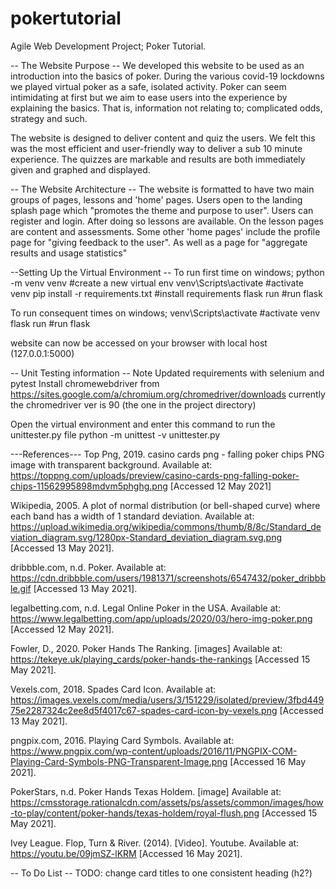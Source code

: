 # pokertutorial

Agile Web Development Project; Poker Tutorial.

-- The Website Purpose --
We developed this website to be used as an introduction into the basics of poker. During the various
covid-19 lockdowns we played virtual poker as a safe, isolated activity. Poker can seem intimidating at first
but we aim to ease users into the experience by explaining the basics. That is, information not relating to;
complicated odds, strategy and such.

The website is designed to deliver content and quiz the users. We felt this was the most efficient and user-friendly way to deliver a sub 10 minute experience. The quizzes are markable and results are both immediately given and graphed and displayed.

-- The Website Architecture --
The website is formatted to have two main groups of pages, lessons and 'home' pages.
Users open to the landing splash page which "promotes the theme and purpose to user". Users can register and login.
After doing so lessons are available. On the lesson pages are content and assessments. Some other 'home pages' include
the profile page for "giving feedback to the user". As well as a page for "aggregate results and usage statistics"

--Setting Up the Virtual Environment --
To run first time on windows;
python -m venv venv #create a new virtual env
venv\Scripts\activate #activate venv
pip install -r requirements.txt #install requirements
flask run #run flask

To run consequent times on windows;
venv\Scripts\activate #activate venv
flask run #run flask

website can now be accessed on your browser with local host (127.0.0.1:5000)

-- Unit Testing information --
Note Updated requirements with selenium and pytest
Install chromewebdriver from https://sites.google.com/a/chromium.org/chromedriver/downloads
currently the chromedriver ver is 90 (the one in the project directory)

Open the virtual environment and enter this command to run the unittester.py file
python -m unittest -v unittester.py

---References---
Top Png, 2019. casino cards png - falling poker chips PNG image with transparent background. Available at: <https://toppng.com/uploads/preview/casino-cards-png-falling-poker-chips-11562995898mdvm5phghg.png> [Accessed 12 May 2021]

Wikipedia, 2005. A plot of normal distribution (or bell-shaped curve) where each band has a width of 1 standard deviation. Available at: <https://upload.wikimedia.org/wikipedia/commons/thumb/8/8c/Standard_deviation_diagram.svg/1280px-Standard_deviation_diagram.svg.png> [Accessed 13 May 2021].

dribbble.com, n.d. Poker. Available at: <https://cdn.dribbble.com/users/1981371/screenshots/6547432/poker_dribbble.gif> [Accessed 13 May 2021].

legalbetting.com, n.d. Legal Online Poker in the USA. Available at: <https://www.legalbetting.com/app/uploads/2020/03/hero-img-poker.png> [Accessed 12 May 2021].

Fowler, D., 2020. Poker Hands The Ranking. [images] Available at: <https://tekeye.uk/playing_cards/poker-hands-the-rankings> [Accessed 15 May 2021].


Vexels.com, 2018. Spades Card Icon. Available at: <https://images.vexels.com/media/users/3/151229/isolated/preview/3fbd44975e2287324c2ee8d5f4017c67-spades-card-icon-by-vexels.png> [Accessed 13 May 2021].

pngpix.com, 2016. Playing Card Symbols. Available at: <https://www.pngpix.com/wp-content/uploads/2016/11/PNGPIX-COM-Playing-Card-Symbols-PNG-Transparent-Image.png> [Accessed 16 May 2021].

PokerStars, n.d. Poker Hands Texas Holdem. [image] Available at: <https://cmsstorage.rationalcdn.com/assets/ps/assets/common/images/how-to-play/content/poker-hands/texas-holdem/royal-flush.png> [Accessed 15 May 2021].

Ivey League. Flop, Turn & River. (2014). [Video]. Youtube. Available at: https://youtu.be/09jmSZ-lKRM [Accessed 16 May 2021].


-- To Do List --
TODO: change card titles to one consistent heading (h2?)
